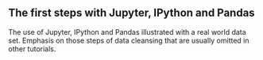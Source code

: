 ## The first steps with Jupyter, IPython and Pandas 
The use of Jupyter, IPython and Pandas illustrated with a real world data set. Emphasis on those steps of data cleansing 
that are usually omitted in other tutorials.

